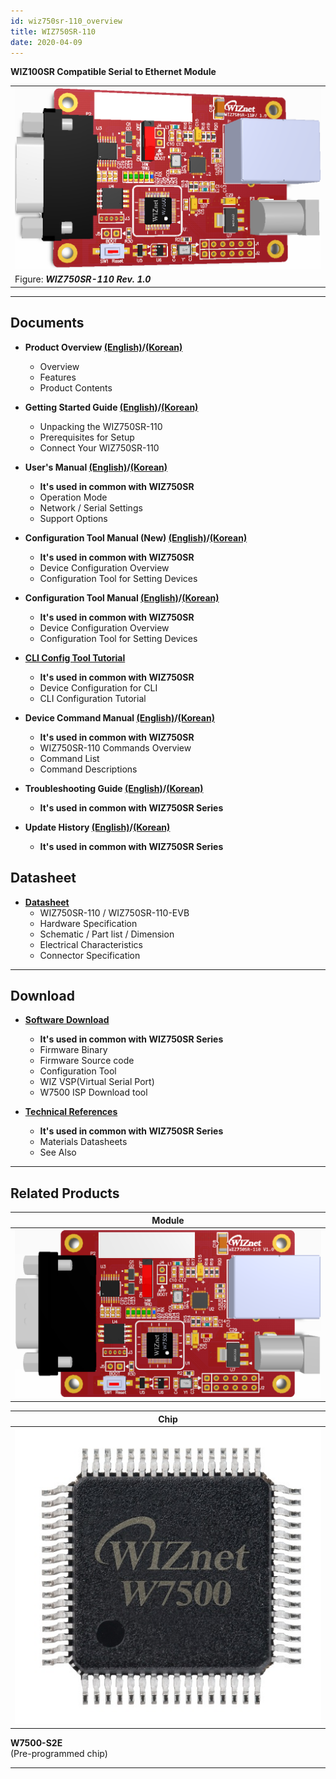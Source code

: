 ```yaml
---
id: wiz750sr-110_overview
title: WIZ750SR-110
date: 2020-04-09
---
```


**WIZ100SR Compatible Serial to Ethernet Module**

|                                                   |
| ------------------------------------------------- |
| ![](/img/products/wiz750sr-110/wiz750sr-110_main.png) |
| Figure: ***WIZ750SR-110 Rev. 1.0***               |

-----

## Documents

  - **Product Overview [(English)](./Overview-EN.md)/[(Korean)](./Overview-KO.md)**
      - Overview
      - Features
      - Product Contents

  - **Getting Started Guide [(English)](./Getting-Started-EN.md)/[(Korean)](./Getting-Started-KO.md)**
      - Unpacking the WIZ750SR-110
      - Prerequisites for Setup
      - Connect Your WIZ750SR-110

   - **User's Manual [(English)](./../../WIZ750SR/Users-Manual-EN.md)/[(Korean)](./../../WIZ750SR/Users-Manual-KO.md)** 
      - **It's used in common with WIZ750SR**
      - Operation Mode
      - Network / Serial Settings
      - Support Options

  - **Configuration Tool Manual (New) [(English)](./../../WIZ750SR/Configuration-Tool-Manual-New-EN.md)/[(Korean)](./../../WIZ750SR/Configuration-Tool-Manual-New-KO.md)**
      - **It's used in common with WIZ750SR**
      - Device Configuration Overview
      - Configuration Tool for Setting Devices

  - **Configuration Tool Manual [(English)](./../../WIZ750SR/Configuration-Tool-Manual-EN.md)/[(Korean)](./../../WIZ750SR/Configuration-Tool-Manual-KO.md)**
      - **It's used in common with WIZ750SR**
      - Device Configuration Overview
      - Configuration Tool for Setting Devices

  - **[CLI Config Tool Tutorial](./../../WIZ750SR/CLI-Config-Tool-Tutorial/CLI-Config-Tool-Tutorial.md)**
      - **It's used in common with WIZ750SR**
      - Device Configuration for CLI
      - CLI Configuration Tutorial

  - **Device Command Manual [(English)](./../../WIZ750SR/Command-Manual-EN.md)/[(Korean)](./../../WIZ750SR/Command-Manual-KO.md)**
      - **It's used in common with WIZ750SR**
      - WIZ750SR-110 Commands Overview
      - Command List
      - Command Descriptions

  - **Troubleshooting Guide [(English)](./../../WIZ750SR/Trouble-Shooting-EN.md)/[(Korean)](./../../WIZ750SR/Trouble-Shooting-KO.md)**
      - **It's used in common with WIZ750SR Series**

  - **Update History [(English)](./../../WIZ750SR/Series-Update-History-EN.md)/[(Korean)](./../../WIZ750SR//Series-Update-History-KO.md)**
      - **It's used in common with WIZ750SR Series**

## Datasheet

  - **[Datasheet](./Datasheet.md)**
      - WIZ750SR-110 / WIZ750SR-110-EVB
      - Hardware Specification
      - Schematic / Part list / Dimension
      - Electrical Characteristics
      - Connector Specification

-----

## Download

  - **[Software Download](./../../WIZ750SR/Download.md)**
      - **It's used in common with WIZ750SR Series**
      - Firmware Binary
      - Firmware Source code 
      - Configuration Tool
      - WIZ VSP(Virtual Serial Port)
      - W7500 ISP Download tool

  - **[Technical References](./../../WIZ750SR/Technical-References.md)**
      - **It's used in common with WIZ750SR Series**
      - Materials Datasheets
      - See Also

-----

## Related Products

| **Module**                                       |
| ------------------------------------------------ |
| ![](/img/products/wiz750sr-110/wiz750sr-110_top.png) |


| **Chip**                            |
| ----------------------------------- |
| ![](/img/products/wiz750jr/w7500_1.jpg) |

**W7500-S2E**  
(Pre-programmed chip) 

-----